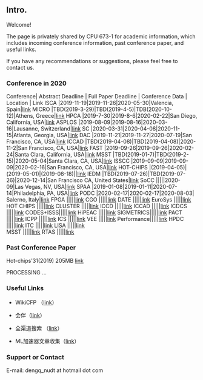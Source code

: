 ## Intro.

Welcome!

The page is privately shared by CPU 673-1 for academic information, which includes incoming conference information, past conference paper, and useful links.

If you have any recommendations or suggestions, please feel free to contact us.


### Conference in 2020

Conference| Abstract Deadline | Full Paper Deadline | Conference Data | Location | Link
ISCA      |2019-11-19|2019-11-26|2020-05-30|Valencia, Spain|[link](https://iscaconf.org/isca2020/)
MICRO     |TBD(2019-3-29)|TBD(2019-4-5)|TDB(2020-10-12)|Athens, Greece|[link](https://www.microarch.org/micro53/)
HPCA      |2019-7-30|2019-8-6|2020-02-22|San Diego, California, USA|[link](https://www.hpca-conf.org/2020/)
ASPLOS    |2019-08-09|2019-08-16|2020-03-16|Lausanne, Switzerland|[link](https://asplos-conference.org/)
SC        |2020-03-31|2020-04-08|2020-11-15|Atlanta, Georgia, USA|[link](https://sc20.supercomputing.org)
DAC       |2019-11-21|2019-11-27|2020-07-19|San Francisco, CA, USA|[link](https://dac.com/)
ICCAD     |TBD(2019-04-08)|TBD(2019-04-08)|2020-11-2|San Francisco, CA, USA|[link](https://iccad.com/)
FAST      |2019-09-26|2019-09-26|2020-02-24|Santa Clara, California, USA|[link](https://www.usenix.org/conference/fast20)
MSST      |TBD(2019-01-7)|TBD(2019-2-15)|2020-05-04|Santa Clara, CA, USA|[link](https://storageconference.us/)
ISSCC     |2019-09-09|2019-09-09|2020-02-16|San Francisco, CA, USA|[link](http://isscc.org/)
HOT-CHIPS |(2019-04-05)|(2019-05-01)|(2019-08-18)||[link](https://www.hotchips.org/)
IEDM      |TBD(2019-07-26)|TBD(2019-07-26)|2020-12-14|San Francisco CA, United States|[link](https://ieee-iedm.org/)
SoCC      |||||2020-09|Las Vegas, NV, USA|[link](https://www.ieee-socc.org/)
SPAA      |2019-01-08|2019-01-11|2020-07-14|Philadelphia, PA, USA|[link](https://spaa.acm.org/)
PODC      |2020-02-17|2020-02-17|2020-08-03| Salerno, Italy|[link](https://www.podc.org/)
FPGA      |||||[link]()
CGO       |||||[link]()
DATE      |||||[link]()
EuroSys   |||||[link]()
HOT CHIPS |||||[link]()
CLUSTER   |||||[link]()
ICCD      |||||[link]()
ICCAD     |||||[link]()
ICDCS     |||||[link]()
CODES+ISSS|||||[link]()
HiPEAC    |||||[link]()
SIGMETRICS|||||[link]()
PACT      |||||[link]()
ICPP      |||||[link]()
ICS       |||||[link]()
VEE       |||||[link]()
Performance|||||[link]()
HPDC      |||||[link]()
ITC       |||||[link]()
LISA      |||||[link]()  
MSST      |||||[link]()
RTAS      |||||[link]()
### Past Conference Paper 

Hot-chips'31(2019) 205MB [link](https://1drv.ms/u/s!AsUDrQ-JGn_9gbY6JXN0ZemuU6FzAg?e=V0v7xM)

PROCESSING ...

### Useful Links

- WikiCFP （[link](http://www.wikicfp.com/cfp/)）

- 会伴（[link](http://www.myhuiban.com/)）

- 全渠道搜索 （[link](http://dir.scmor.com/)）

- ML加速器文章收集（[link](https://github.com/fengbintu/Neural-Networks-on-Silicon#2018-aspdac)）

### Support or Contact

E-mail: dengq_nudt at hotmail dot com

